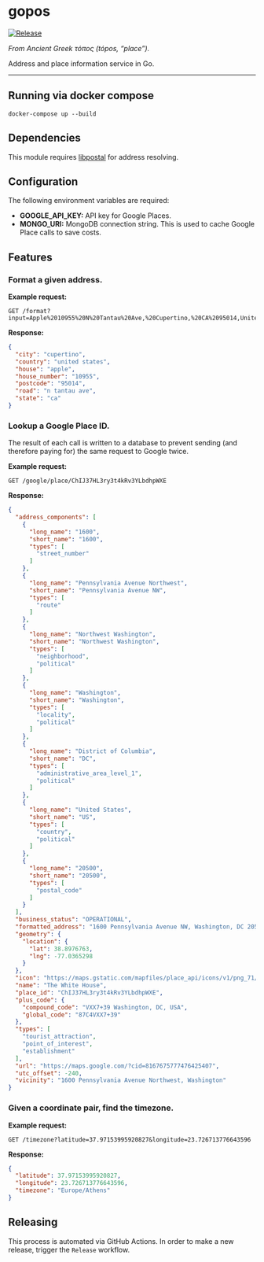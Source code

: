 # gopos

[![Release](https://github.com/thepieterdc/gopos/actions/workflows/release.yml/badge.svg)](https://github.com/thepieterdc/gopos/actions/workflows/release.yml)

_From Ancient Greek τόπος (tópos, “place”)._

Address and place information service in Go.

---

## Running via docker compose
```shell
docker-compose up --build
```

## Dependencies
This module requires [libpostal](https://github.com/openvenues/libpostal) for address resolving.

## Configuration

The following environment variables are required:

- **GOOGLE_API_KEY:** API key for Google Places.
- **MONGO_URI:** MongoDB connection string. This is used to cache Google Place calls to save costs.

## Features

### Format a given address.

**Example request:**

```http request
GET /format?input=Apple%2010955%20N%20Tantau%20Ave,%20Cupertino,%20CA%2095014,United%20States
```

**Response:**

```json
{
  "city": "cupertino",
  "country": "united states",
  "house": "apple",
  "house_number": "10955",
  "postcode": "95014",
  "road": "n tantau ave",
  "state": "ca"
}
```

### Lookup a Google Place ID.

The result of each call is written to a database to prevent sending (and therefore paying for) the same request to
Google twice.

**Example request:**

```http request
GET /google/place/ChIJ37HL3ry3t4kRv3YLbdhpWXE
```

**Response:**

```json
{
  "address_components": [
    {
      "long_name": "1600",
      "short_name": "1600",
      "types": [
        "street_number"
      ]
    },
    {
      "long_name": "Pennsylvania Avenue Northwest",
      "short_name": "Pennsylvania Avenue NW",
      "types": [
        "route"
      ]
    },
    {
      "long_name": "Northwest Washington",
      "short_name": "Northwest Washington",
      "types": [
        "neighborhood",
        "political"
      ]
    },
    {
      "long_name": "Washington",
      "short_name": "Washington",
      "types": [
        "locality",
        "political"
      ]
    },
    {
      "long_name": "District of Columbia",
      "short_name": "DC",
      "types": [
        "administrative_area_level_1",
        "political"
      ]
    },
    {
      "long_name": "United States",
      "short_name": "US",
      "types": [
        "country",
        "political"
      ]
    },
    {
      "long_name": "20500",
      "short_name": "20500",
      "types": [
        "postal_code"
      ]
    }
  ],
  "business_status": "OPERATIONAL",
  "formatted_address": "1600 Pennsylvania Avenue NW, Washington, DC 20500, USA",
  "geometry": {
    "location": {
      "lat": 38.8976763,
      "lng": -77.0365298
    }
  },
  "icon": "https://maps.gstatic.com/mapfiles/place_api/icons/v1/png_71/civic_building-71.png",
  "name": "The White House",
  "place_id": "ChIJ37HL3ry3t4kRv3YLbdhpWXE",
  "plus_code": {
    "compound_code": "VXX7+39 Washington, DC, USA",
    "global_code": "87C4VXX7+39"
  },
  "types": [
    "tourist_attraction",
    "point_of_interest",
    "establishment"
  ],
  "url": "https://maps.google.com/?cid=8167675777476425407",
  "utc_offset": -240,
  "vicinity": "1600 Pennsylvania Avenue Northwest, Washington"
}
```

### Given a coordinate pair, find the timezone.

**Example request:**

```http request
GET /timezone?latitude=37.97153995920827&longitude=23.726713776643596
```

**Response:**

```json
{
  "latitude": 37.97153995920827,
  "longitude": 23.726713776643596,
  "timezone": "Europe/Athens"
}
```

## Releasing
This process is automated via GitHub Actions. In order to make a new release, trigger the `Release` workflow.